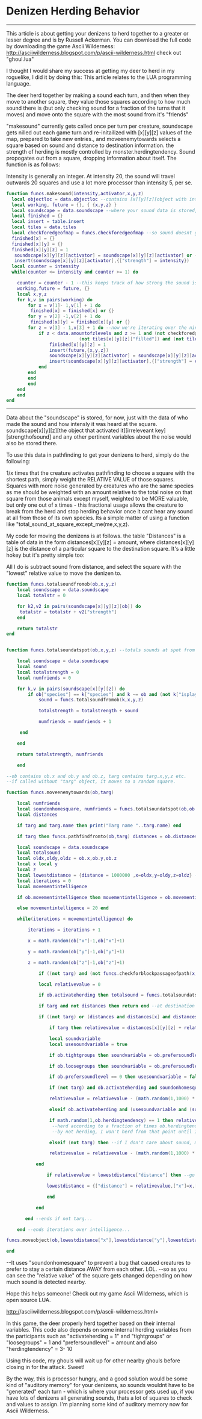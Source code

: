 # Denizen Herding Behavior

---

This article is about getting your denizens to herd together to a greater or lesser degree and is by Russell Ackerman. You can download the full code by downloading the game Ascii Wilderness: <http://asciiwilderness.blogspot.com/p/ascii-wilderness.html> check out "ghoul.lua"

I thought I would share my success at getting my deer to herd in my roguelike, I did it by doing this: This article relates to the LUA programming language.

The deer herd together by making a sound each turn, and then when they move to another square, they value those squares according to how much sound there is (but only checking sound for a fraction of the turns that it moves) and move onto the square with the most sound from it's "friends"

"makesound" currently gets called once per turn per creature, soundscape gets nilled out each game turn and re-initailized with \[x][y][z] values of the map, prepared to take new entries., and moveenemytowards selects a square based on sound and distance to destination information. the strength of herding is mostly controlled by monster.herdingtendency. Sound propogates out from a square, dropping information about itself. The function is as follows:

Intensity is generally an integer. At intensity 20, the sound will travel outwards 20 squares and use a lot more processor than intensity 5, per se.

```lua
function funcs.makesound(intensity,activator,x,y,z)
  local objectloc = data.objectloc --contains [x][y][z][object with internal data]
  local working, future = {}, { {x,y,z} }
  local soundscape = data.soundscape --where your sound data is stored, per tile [x][y][z][the object][thesound - arbitrary key][various keys like strength of the sound]
  local finished = {}
  local insert = table.insert
  local tiles = data.tiles
  local checkforedgeofmap = funcs.checkforedgeofmap --so sound doesnt go off the edge of your limited world.
  finished[x] = {}
  finished[x][y] = {}
  finished[x][y][z] = 1
   soundscape[x][y][z][activator] = soundscape[x][y][z][activator] or {} --for moveenemytowards
   insert(soundscape[x][y][z][activator],{["strength"] = intensity})
  local counter = intensity
  while(counter <= intensity and counter >= 1) do

    counter = counter - 1 --this keeps track of how strong the sound is when it gets to the square.
    working,future = future, {}
    local x,y,z
    for k,v in pairs(working) do
        for x = v[1]- 1,v[1] + 1 do
         finished[x] = finished[x] or {}
        for y = v[2] -1,v[2] + 1 do
         finished[x][y] = finished[x][y] or {}
        for z = v[3] - 1,v[3] + 1 do --now we're iterating over the nine squares around the center square, on the first iteration.
            if z < data.amountofzlevels and z >= 1 and (not checkforedgeofmap(x,y)) and (not finished[x][y][z]) and
                           (not tiles[x][y][z]["filled"]) and (not tiles[x][y][z]["open"]) then
                finished[x][y][z] = 1
                insert(future,{x,y,z})
                soundscape[x][y][z][activator] = soundscape[x][y][z][activator] or {} --for moveenemytowards
                insert(soundscape[x][y][z][activator],{["strength"] = counter})
            end
        end
        end
        end
    end
    end
end
```

---

Data about the "soundscape" is stored, for now, just with the data of who made the sound and how intensly it was heard at the square. soundscape\[x][y][z]\[the object that activated it]\[irreleveant key]\[strengthofsound] and any other pertinent variables about the noise would also be stored there.

To use this data in pathfinding to get your denizens to herd, simply do the following:

1/x times that the creature activates pathfinding to choose a square with the shortest path, simply weight the RELATIVE VALUE of those squares. Squares with more noise generated by creatures who are the same species as me should be weighted with an amount relative to the total noise on that square from those animals except myself, weighted to be MORE valuable, but only one out of x times - this fractional usage allows the creature to break from the herd and stop herding behavior once it cant hear any sound at all from those of its own species. Its a simple matter of using a function like "total_sound_at_square_except_me(me,x,y,z).

My code for moving the denizens is at follows. the table "Distances" is a table of data in the form distances\[x][y][z] = amount, where distances\[x][y][z] is the distance of a particular square to the destination square. It's a little hokey but it's pretty simple too:

All I do is subtract sound from distance, and select the square with the "lowest" relative value to move the denizen to.

```lua
function funcs.totalsoundfromob(ob,x,y,z)
    local soundscape = data.soundscape
    local totalstr = 0

    for k2,v2 in pairs(soundscape[x][y][z][ob]) do
     totalstr = totalstr + v2["strength"]
    end

    return totalstr
end


function funcs.totalsoundatspot(ob,x,y,z) --totals sounds at spot from "my species"

    local soundscape = data.soundscape
    local sound
    local totalstrength = 0
    local numfriends = 0

    for k,v in pairs(soundscape[x][y][z]) do
        if ob["species"] == k["species"] and k ~= ob and (not k["isplayer"]) then --not k isplayer for sanity purposes.
            sound = funcs.totalsoundfromob(k,x,y,z)

            totalstrength = totalstrength + sound

            numfriends = numfriends + 1

     end

    end

    return totalstrength, numfriends

    end

--ob contains ob.x and ob.y and ob.z, targ contains targ.x,y,z etc.
--if called without "targ" object, it moves to a random square.

function funcs.moveenemytowards(ob,targ)

    local numfriends
    local soundonhomesquare, numfriends = funcs.totalsoundatspot(ob,ob.x,ob.y,ob.z)
    local distances

    if targ and targ.name then print("Targ name "..targ.name) end

    if targ then funcs.pathfindfromto(ob,targ) distances = ob.distances end --gets a path... checks for a new path every so often.

    local soundscape = data.soundscape
    local totalsound
    local oldx,oldy,oldz = ob.x,ob.y,ob.z
    local x local y
    local z
    local lowestdistance = {distance = 1000000 ,x=oldx,y=oldy,z=oldz} --HARDCODED LIMIT
    local iterations = 0
    local movementintelligence

    if ob.movementintelligence then movementintelligence = ob.movementintelligence

    else movementintelligence = 20 end

    while(iterations < movementintelligence) do

        iterations = iterations + 1

        x = math.random(ob["x"]-1,ob["x"]+1)

        y = math.random(ob["y"]-1,ob["y"]+1)

        z = math.random(ob["z"]-1,ob["z"]+1)

            if ((not targ) and (not funcs.checkforblockpassageofpath(x,y,z))) or (targ) then

            local relativevalue = 0

            if ob.activateherding then totalsound = funcs.totalsoundatspot(ob,x,y,z) end

            if targ and not distances then return end --at destination already

            if ((not targ) or (distances and distances[x] and distances[x][y] and distances[x][y][z])) and not funcs.checkforedgeofmap(x,y) then --was and distances[x][y][z]

                if targ then relativevalue = distances[x][y][z] + relativevalue end

                local soundvariable
                local usesoundvariable = true

                if ob.tightgroups then soundvariable = ob.prefersoundlevel * numfriends end

                if ob.loosegroups then soundvariable = ob.prefersoundlevel end

                if ob.prefersoundlevel == 0 then usesoundvariable = false end

                if (not targ) and ob.activateherding and soundonhomesquare == 0 then --if i dont hear anything and have no target, choose a random square.

                relativevalue = relativevalue - (math.random(1,1000) * 10)

                elseif ob.activateherding and (usesoundvariable and (soundonhomesquare < (soundvariable)) or not usesoundvariable) and soundonhomesquare > 0 then --if sound is lower than threshhold, herd a FRACTION of the time..

                if math.random(1,ob.herdingtendency) == 1 then relativevalue = relativevalue - (totalsound * 10) end
                 --herd according to a fraction of times ob.herdingtendency should be 10 or 20 or 5 or whatever. If I'm beyond the sound range
                 --by not herding, I won't herd from that point until I hear more sound..

                elseif (not targ) then --if I don't care about sound, move randomly.

                relativevalue = relativevalue - (math.random(1,1000) * 10) --was +

           end

               if relativevalue < lowestdistance["distance"] then --go towards high strength sound

               lowestdistance = {["distance"] = relativevalue,["x"]=x,["y"]=y,["z"]=z}

               end

           end

       end --ends if not targ...

    end --ends iterations over intelligence...

funcs.moveobject(ob,lowestdistance["x"],lowestdistance["y"],lowestdistance["z"])

end
```

--It uses "soundonhomesquare" to prevent a bug that caused creatures to prefer to stay a certain distance AWAY from each other. LOL. --so as you can see the "relative value" of the square gets changed depending on how much sound is detected nearby.

Hope this helps someone! Check out my game Ascii Wilderness, which is open source LUA.

<http:/>/asciiwilderness.blogspot.com/p/ascii-wilderness.html>

In this game, the deer properly herd together based on their internal variables. This code also depends on some internal herding variables from the participants such as "activateherding = 1" and "tightgroups" or "loosegroups" = 1 and "prefersoundlevel" = amount and also "herdingtendency" = 3- 10

Using this code, my ghouls will wait up for other nearby ghouls before closing in for the attack. Sweet!

By the way, this is processor hungry, and a good solution would be some kind of "auditory memory" for your denizens, so sounds wouldnt have to be "generated" each turn - which is where your processor gets used up, if you have lots of denizens all generating sounds, thats a lot of squares to check and values to assign. I'm planning some kind of auditory memory now for Ascii Wilderness.
